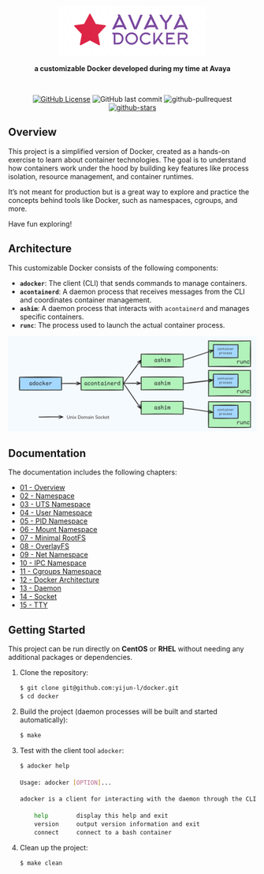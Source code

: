 <div align="center">

<img src="./doc/img/logo.png" alt="logo" width="300">

**a customizable Docker developed during my time at Avaya**

<br>

[![GitHub License](https://img.shields.io/github/license/yijun-l/docker)](./LICENSE)
![GitHub last commit](https://img.shields.io/github/last-commit/yijun-l/docker)
![github-pullrequest](https://img.shields.io/github/issues-pr/yijun-l/docker)
[![github-stars](https://img.shields.io/github/stars/yijun-l/docker?style=flat&logo=github)](https://github.com/yijun-l/docker/stargazers)

</div>

## Overview


This project is a simplified version of Docker, created as a hands-on exercise to learn about container technologies. The goal is to understand how containers work under the hood by building key features like process isolation, resource management, and container runtimes.  

It’s not meant for production but is a great way to explore and practice the concepts behind tools like Docker, such as namespaces, cgroups, and more.  

Have fun exploring!


## Architecture

This customizable Docker consists of the following components:  

- **`adocker`**: The client (CLI) that sends commands to manage containers.  
- **`acontainerd`**: A daemon process that receives messages from the CLI and coordinates container management.  
- **`ashim`**: A daemon process that interacts with `acontainerd` and manages specific containers.  
- **`runc`**: The process used to launch the actual container process.  

<img src="./doc/img/arch.png" alt="architecutre" width="600">

## Documentation

The documentation includes the following chapters:

- [01 - Overview](./doc/01%20-%20Overview.md)  
- [02 - Namespace](./doc/02%20-%20Namespace.md)  
- [03 - UTS Namespace](./doc/03%20-%20UTS%20Namespace.md)  
- [04 - User Namespace](./doc/04%20-%20User%20Namespace.md)  
- [05 - PID Namespace](./doc/05%20-%20PID%20Namespace.md)  
- [06 - Mount Namespace](./doc/06%20-%20Mount%20Namespace.md)  
- [07 - Minimal RootFS](./doc/07%20-%20Minimal%20RootFS.md)  
- [08 - OverlayFS](./doc/08%20-%20OverlayFS.md)  
- [09 - Net Namespace](./doc/09%20-%20Net%20Namespace.md)  
- [10 - IPC Namespace](./doc/10%20-%20IPC%20Namespace.md)  
- [11 - Cgroups Namespace](./doc/11%20-%20Cgroups%20Namespace.md)  
- [12 - Docker Architecture](./doc/12%20-%20Docker%20Architecture.md)  
- [13 - Daemon](./doc/13%20-%20Daemon.md)  
- [14 - Socket](./doc/14%20-%20Socket.md)  
- [15 - TTY](./doc/15%20-%20TTY.md)  

## Getting Started

This project can be run directly on **CentOS** or **RHEL** without needing any additional packages or dependencies.

1. Clone the repository:

    ```bash
    $ git clone git@github.com:yijun-l/docker.git
    $ cd docker
    ```

2. Build the project (daemon processes will be built and started automatically):
    ```bash
    $ make
    ```

3. Test with the client tool `adocker`:
    ```bash
    $ adocker help

    Usage: adocker [OPTION]...

    adocker is a client for interacting with the daemon through the CLI.

        help        display this help and exit
        version     output version information and exit
        connect     connect to a bash container
    ```

4. Clean up the project:

    ```bash
    $ make clean
    ```